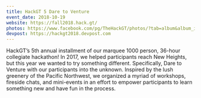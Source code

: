 ```yaml
---
title: HackGT 5 Dare to Venture
event_date: 2018-10-19
website: https://fall2018.hack.gt/
photos: https://www.facebook.com/pg/TheHackGT/photos/?tab=album&album_id=1549297701836737
devpost: https://hackgt2018.devpost.com
---
```


HackGT’s 5th annual installment of our marquee 1000 person, 36-hour collegiate hackathon! In 2017, we helped participants reach New Heights, but this year we wanted to try something different. Specifically, Dare to Venture with our participants into the unknown. Inspired by the lush greenery of the Pacific Northwest, we organized a myriad of workshops, fireside chats, and mini-events in an effort to empower participants to learn something new and have fun in the process.
